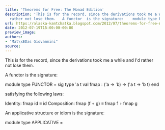```yaml
---
title: 'Theorems for Free: The Monad Edition'
description: 'This is for the record, since the derivations took me a while and I''d
  rather not lose them.   A functor  is the signature:    module type FU...'
url: https://alaska-kamtchatka.blogspot.com/2012/07/theorems-for-free-monad-edition.html
date: 2012-07-19T15:00:00-00:00
preview_image:
authors:
- "Mat\xEDas Giovannini"
source:
---
```


This is for the record, since the derivations took me a while and I'd rather not lose them.

A functor is the signature:


module type FUNCTOR = sig
  type 'a t
  val fmap : ('a -&gt; 'b) -&gt; ('a t -&gt; 'b t)
end


satisfying the following laws:


Identity:    fmap id      &equiv; id
Composition: fmap (f &#8728; g) &equiv; fmap f &#8728; fmap g


An applicative structure or idiom is the signature:


module type APPLICATIVE = 
